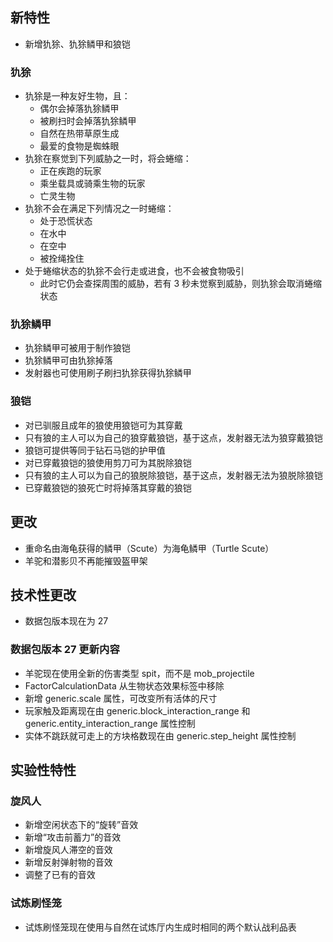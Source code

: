 ## 新特性
* 新增犰狳、犰狳鳞甲和狼铠
### 犰狳
* 犰狳是一种友好生物，且：
    * 偶尔会掉落犰狳鳞甲
    * 被刷扫时会掉落犰狳鳞甲
    * 自然在热带草原生成
    * 最爱的食物是蜘蛛眼
* 犰狳在察觉到下列威胁之一时，将会蜷缩：
    * 正在疾跑的玩家
    * 乘坐载具或骑乘生物的玩家
    * 亡灵生物
* 犰狳不会在满足下列情况之一时蜷缩：
    * 处于恐慌状态
    * 在水中
    * 在空中
    * 被拴绳拴住
* 处于蜷缩状态的犰狳不会行走或进食，也不会被食物吸引
    * 此时它仍会查探周围的威胁，若有 3 秒未觉察到威胁，则犰狳会取消蜷缩状态

### 犰狳鳞甲
* 犰狳鳞甲可被用于制作狼铠
* 犰狳鳞甲可由犰狳掉落
* 发射器也可使用刷子刷扫犰狳获得犰狳鳞甲

### 狼铠
* 对已驯服且成年的狼使用狼铠可为其穿戴
* 只有狼的主人可以为自己的狼穿戴狼铠，基于这点，发射器无法为狼穿戴狼铠
* 狼铠可提供等同于钻石马铠的护甲值
* 对已穿戴狼铠的狼使用剪刀可为其脱除狼铠
* 只有狼的主人可以为自己的狼脱除狼铠，基于这点，发射器无法为狼脱除狼铠
* 已穿戴狼铠的狼死亡时将掉落其穿戴的狼铠

## 更改
* 重命名由海龟获得的鳞甲（Scute）为海龟鳞甲（Turtle Scute）
* 羊驼和潜影贝不再能摧毁盔甲架

## 技术性更改
* 数据包版本现在为 27

### 数据包版本 27 更新内容
* 羊驼现在使用全新的伤害类型 spit，而不是 mob_projectile
* FactorCalculationData 从生物状态效果标签中移除
* 新增 generic.scale 属性，可改变所有活体的尺寸
* 玩家触及距离现在由 generic.block_interaction_range 和 generic.entity_interaction_range 属性控制
* 实体不跳跃就可走上的方块格数现在由 generic.step_height 属性控制

## 实验性特性
### 旋风人
* 新增空闲状态下的“旋转”音效
* 新增“攻击前蓄力”的音效
* 新增旋风人滞空的音效
* 新增反射弹射物的音效
* 调整了已有的音效

### 试炼刷怪笼
* 试炼刷怪笼现在使用与自然在试炼厅内生成时相同的两个默认战利品表